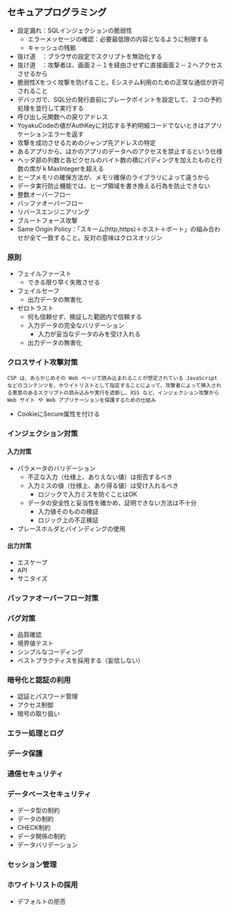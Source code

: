 ## セキュアプログラミング
* 設定漏れ：SQLインジェクションの脆弱性
    - エラーメッセージの確認：必要最低限の内容となるように制限する
    - キャッシュの残骸
* 抜け道　：ブラウザの設定でスクリプトを無効化する
* 抜け道　：攻撃者は、画面２－１を経由させずに直接画面２－２へアクセスさせるから 
* 脆弱性Xをつく攻撃を防げること。Eシステム利用のための正常な通信が許可されること
* デバッガで、SQL分の発行直前にブレークポイントを設定して、２つの予約処理を並行して実行する 
* 呼び出し元関数への戻りアドレス 
* YoyakuCodeの値がAuthKeyに対応する予約明細コードでないときはアプリケーションエラーを返す 
* 攻撃を成功させるためのジャンプ先アドレスの特定 
* あるアプリから、ほかのアプリのデータへのアクセスを禁止するという仕様 
* ヘッダ部の列数と各ピクセルのバイト数の積にパディングを加えたものと行数の席がｋMaxIntegerを超える 
* ヒープメモリの確保方法が、メモリ確保のライブラリによって違うから 
* データ実行防止機能では、ヒープ領域を書き換える行為を防止できない 
* 整数オーバーフロー 
* バッファオーバーフロー
* リバースエンジニアリング
* ブルートフォース攻撃
* Same Origin Policy：「スキーム(http,https)＋ホスト＋ポート」の組み合わせが全て一致すること。反対の意味はクロスオリジン
### 原則
* フェイルファースト
	- できる限り早く失敗させる
* フェイルセーフ
	- 出力データの無害化
* ゼロトラスト
	- 何も信頼せず、検証した範囲内で信頼する
	- 入力データの完全なバリデーション
		+ 入力が妥当なデータのみを受け入れる
	- 出力データの無害化
### クロスサイト攻撃対策
	CSP は、あらかじめその Web ページで読み込まれることが想定されている JavaScript などのコンテンツを、ホワイトリストとして指定することによって、攻撃者によって挿入される悪意のあるスクリプトの読み込みや実行を遮断し、XSS など、インジェクション攻撃から Web サイト や Web アプリケーションを保護するための仕組み
* CookieにSecure属性を付ける
### インジェクション対策
#### 入力対策
* パラメータのバリデーション
	- 不正な入力（仕様上、ありえない値）は拒否するべき
	- 入力ミスの値（仕様上、あり得る値）は受け入れるべき
		+ ロジックで入力ミスを防ぐことはOK
	- データの安全性と妥当性を確かめ、証明できない方法は不十分
		+ 入力値そのものの検証
		+ ロジック上の不正検証
* プレースホルダとバインディングの使用
#### 出力対策
* エスケープ
* API
* サニタイズ

### バッファオーバーフロー対策
### バグ対策
* 品質確認
* 境界値テスト
* シンプルなコーディング
* ベストプラクティスを採用する（妄信しない）
### 暗号化と認証の利用
* 認証とパスワード管理
* アクセス制御
* 暗号の取り扱い
### エラー処理とログ
### データ保護
### 通信セキュリティ
### データベースセキュリティ
* データ型の制約
* データの制約
* CHECK制約
* データ関係の制約
* データバリデーション
### セッション管理
### ホワイトリストの採用
* デフォルトの拒否
